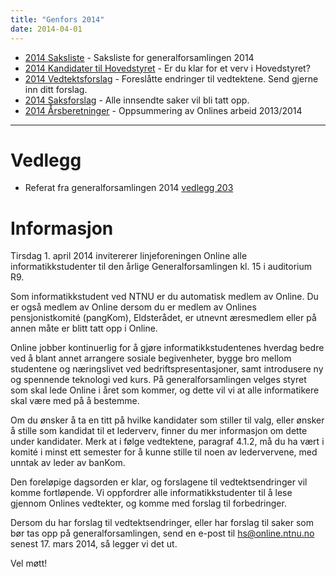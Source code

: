 ```yaml
---
title: "Genfors 2014"
date: 2014-04-01
---
```


* [2014 Saksliste](https://wiki.online.ntnu.no/generalforsamlinger/2014/saksliste) - Saksliste for generalforsamlingen 2014
* [2014 Kandidater til Hovedstyret](https://wiki.online.ntnu.no/generalforsamlinger/2014/valg) - Er du klar for et verv i Hovedstyret?
* [2014 Vedtektsforslag](https://wiki.online.ntnu.no/generalforsamlinger/2014/vedtekstforslag) - Foreslåtte endringer til vedtektene. Send gjerne inn ditt forslag.
* [2014 Saksforslag](https://wiki.online.ntnu.no/generalforsamlinger/2014/saksforslag) - Alle innsendte saker vil bli tatt opp.
* [2014 Årsberetninger](https://wiki.online.ntnu.no/generalforsamlinger/2014/aarsberetninger) - Oppsummering av Onlines arbeid 2013/2014

---

# Vedlegg
*  Referat fra generalforsamlingen 2014 [vedlegg 203](https://wiki.online.ntnu.no/attachments/203-genfors2014.pdf)

# Informasjon

Tirsdag 1. april 2014 invitererer linjeforeningen Online alle informatikkstudenter til den årlige Generalforsamlingen kl. 15 i auditorium R9.

Som informatikkstudent ved NTNU er du automatisk medlem av Online. Du er også medlem av Online dersom du er medlem av Onlines pensjonistkomité (pangKom), Eldsterådet, er utnevnt æresmedlem eller på annen måte er blitt tatt opp i Online. 

Online jobber kontinuerlig for å gjøre informatikkstudentenes hverdag bedre ved å blant annet arrangere sosiale begivenheter, bygge bro mellom studentene og næringslivet ved bedriftspresentasjoner, samt introdusere ny og spennende teknologi ved kurs. På generalforsamlingen velges styret som skal lede Online i året som kommer, og dette vil vi at alle informatikere skal være med på å bestemme.

Om du ønsker å ta en titt på hvilke kandidater som stiller til valg, eller ønsker å stille som kandidat til et lederverv, finner du mer informasjon om dette under kandidater. Merk at i følge vedtektene, paragraf 4.1.2, må du ha vært i komité i minst ett semester for å kunne stille til noen av ledervervene, med unntak av leder av banKom.

Den foreløpige dagsorden er klar, og forslagene til vedtektsendringer vil komme fortløpende. Vi oppfordrer alle informatikkstudenter til å lese gjennom Onlines vedtekter, og komme med forslag til forbedringer.

Dersom du har forslag til vedtektsendringer, eller har forslag til saker som bør tas opp på generalforsamlingen, send en e-post til hs@online.ntnu.no senest 17. mars 2014, så legger vi det ut. 

Vel møtt!
